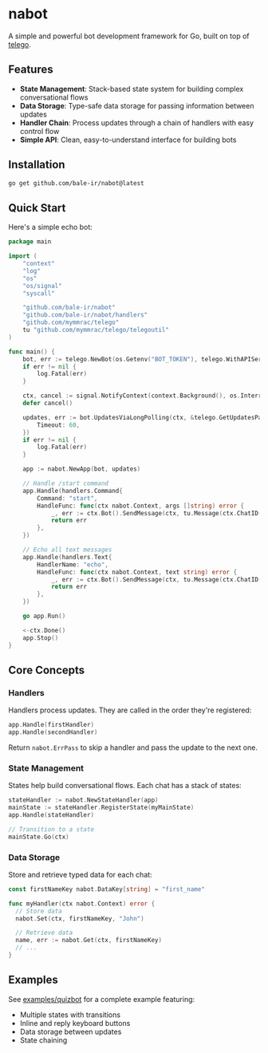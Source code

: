 # nabot

A simple and powerful bot development framework for Go, built on top of [telego](https://github.com/mymmrac/telego).

## Features

- **State Management**: Stack-based state system for building complex conversational flows
- **Data Storage**: Type-safe data storage for passing information between updates
- **Handler Chain**: Process updates through a chain of handlers with easy control flow
- **Simple API**: Clean, easy-to-understand interface for building bots

## Installation

```bash
go get github.com/bale-ir/nabot@latest
```

## Quick Start

Here's a simple echo bot:

```go
package main

import (
    "context"
    "log"
    "os"
    "os/signal"
    "syscall"

    "github.com/bale-ir/nabot"
    "github.com/bale-ir/nabot/handlers"
    "github.com/mymmrac/telego"
    tu "github.com/mymmrac/telego/telegoutil"
)

func main() {
    bot, err := telego.NewBot(os.Getenv("BOT_TOKEN"), telego.WithAPIServer("https://tapi.bale.ai"))
    if err != nil {
        log.Fatal(err)
    }

    ctx, cancel := signal.NotifyContext(context.Background(), os.Interrupt, syscall.SIGTERM)
    defer cancel()

	updates, err := bot.UpdatesViaLongPolling(ctx, &telego.GetUpdatesParams{
		Timeout: 60,
	})
    if err != nil {
        log.Fatal(err)
    }

    app := nabot.NewApp(bot, updates)

    // Handle /start command
    app.Handle(handlers.Command{
        Command: "start",
        HandleFunc: func(ctx nabot.Context, args []string) error {
            _, err := ctx.Bot().SendMessage(ctx, tu.Message(ctx.ChatID(), "سلام! یه پیام بفرست تا منم تکرارش کنم."))
            return err
        },
    })

    // Echo all text messages
    app.Handle(handlers.Text{
        HandlerName: "echo",
        HandleFunc: func(ctx nabot.Context, text string) error {
            _, err := ctx.Bot().SendMessage(ctx, tu.Message(ctx.ChatID(), text))
            return err
        },
    })

    go app.Run()

    <-ctx.Done()
    app.Stop()
}
```

## Core Concepts

### Handlers

Handlers process updates. They are called in the order they're registered:

```go
app.Handle(firstHandler)
app.Handle(secondHandler)
```

Return `nabot.ErrPass` to skip a handler and pass the update to the next one.

### State Management

States help build conversational flows. Each chat has a stack of states:

```go
stateHandler := nabot.NewStateHandler(app)
mainState := stateHandler.RegisterState(myMainState)
app.Handle(stateHandler)

// Transition to a state
mainState.Go(ctx)
```

### Data Storage

Store and retrieve typed data for each chat:

```go
const firstNameKey nabot.DataKey[string] = "first_name"

func myHandler(ctx nabot.Context) error {
  // Store data
  nabot.Set(ctx, firstNameKey, "John")

  // Retrieve data
  name, err := nabot.Get(ctx, firstNameKey)
  // ...
}
```

## Examples

See [examples/quizbot](examples/quizbot) for a complete example featuring:
- Multiple states with transitions
- Inline and reply keyboard buttons
- Data storage between updates
- State chaining
